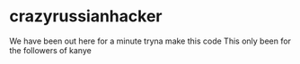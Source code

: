 # crazyrussianhacker
We have been out here for a minute tryna make this code
This only been for the followers of kanye
